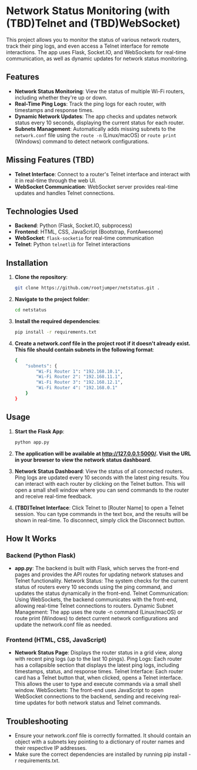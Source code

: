# Network Status Monitoring (with (TBD)Telnet and (TBD)WebSocket)

This project allows you to monitor the status of various network routers, track their ping logs, and even access a Telnet interface for remote interactions. The app uses Flask, Socket.IO, and WebSockets for real-time communication, as well as dynamic updates for network status monitoring.

## Features

- **Network Status Monitoring**: View the status of multiple Wi-Fi routers, including whether they're up or down.
- **Real-Time Ping Logs**: Track the ping logs for each router, with timestamps and response times.
- **Dynamic Network Updates**: The app checks and updates network status every 10 seconds, displaying the current status for each router.
- **Subnets Management**: Automatically adds missing subnets to the `network.conf` file using the `route -n` (Linux/macOS) or `route print` (Windows) command to detect network configurations.

## Missing Features (TBD)
- **Telnet Interface**: Connect to a router's Telnet interface and interact with it in real-time through the web UI.
- **WebSocket Communication**: WebSocket server provides real-time updates and handles Telnet connections.

## Technologies Used

- **Backend**: Python (Flask, Socket.IO, subprocess)
- **Frontend**: HTML, CSS, JavaScript (Bootstrap, FontAwesome)
- **WebSocket**: `flask-socketio` for real-time communication
- **Telnet**: Python `telnetlib` for Telnet interactions

## Installation

1. **Clone the repository**:
   ```bash
   git clone https://github.com/rootjumper/netstatus.git .

2. **Navigate to the project folder**:
    ```bash
    cd netstatus

3. **Install the required dependencies**:
    ```bash
    pip install -r requirements.txt

4. **Create a network.conf file in the project root if it doesn't already exist. This file should contain subnets in the following format**:
    ```bash
    {
        "subnets": {
            "Wi-Fi Router 1": "192.168.10.1",
            "Wi-Fi Router 2": "192.168.11.1",
            "Wi-Fi Router 3": "192.168.12.1",
            "Wi-Fi Router 4": "192.168.0.1"
        }
    }

## Usage

1. **Start the Flask App**:
    ```bash
    python app.py

2. **The application will be available at http://127.0.0.1:5000/. Visit the URL in your browser to view the network status dashboard**.

3. **Network Status Dashboard**:
    View the status of all connected routers.
    Ping logs are updated every 10 seconds with the latest ping results.
    You can interact with each router by clicking on the Telnet button. This will open a small shell window where you can send commands to the router and receive real-time feedback.

4. **(TBD)Telnet Interface**:
    Click Telnet to [Router Name] to open a Telnet session.
    You can type commands in the text box, and the results will be shown in real-time.
    To disconnect, simply click the Disconnect button.

## How It Works
### Backend (Python Flask)

- **app.py**: The backend is built with Flask, which serves the front-end pages and provides the API routes for updating network statuses and Telnet functionality.
    Network Status: The system checks for the current status of routers every 10 seconds using the ping command, and updates the status dynamically in the front-end.
    Telnet Communication: Using WebSockets, the backend communicates with the front-end, allowing real-time Telnet connections to routers.
    Dynamic Subnet Management: The app uses the route -n command (Linux/macOS) or route print (Windows) to detect current network configurations and update the network.conf file as needed.

### Frontend (HTML, CSS, JavaScript)

- **Network Status Page**: Displays the router status in a grid view, along with recent ping logs (up to the last 10 pings).
    Ping Logs: Each router has a collapsible section that displays the latest ping logs, including timestamps, status, and response times.
    Telnet Interface: Each router card has a Telnet button that, when clicked, opens a Telnet interface. This allows the user to type and execute commands via a small shell window.
    WebSockets: The front-end uses JavaScript to open WebSocket connections to the backend, sending and receiving real-time updates for both network status and Telnet commands.

## Troubleshooting

- Ensure your network.conf file is correctly formatted. It should contain an object with a subnets key pointing to a dictionary of router names and their respective IP addresses.
- Make sure the correct dependencies are installed by running pip install -r requirements.txt.
